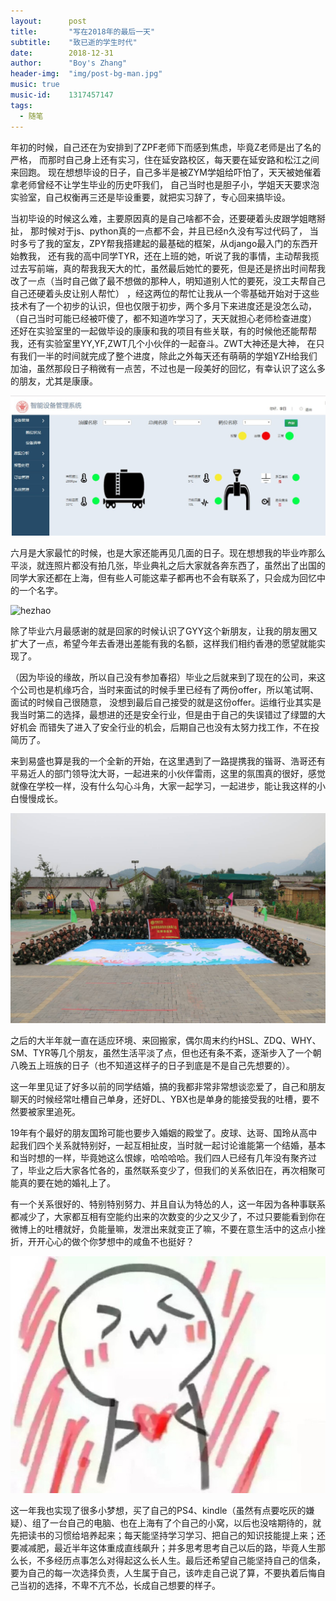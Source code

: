 ```yaml
---
layout:      post
title:       "写在2018年的最后一天"
subtitle:    "致已逝的学生时代"
date:        2018-12-31
author:      "Boy's Zhang"
header-img:  "img/post-bg-man.jpg"
music: true
music-id:    1317457147
tags:
  - 随笔
---
```




年初的时候，自己还在为安排到了ZPF老师下而感到焦虑，毕竟Z老师是出了名的严格，
而那时自己身上还有实习，住在延安路校区，每天要在延安路和松江之间来回跑。
现在想想毕设的日子，自己多半是被ZYM学姐给吓怕了，天天被她催着拿老师曾经不让学生毕业的历史吓我们，
自己当时也是胆子小，学姐天天要求泡实验室，自己权衡再三还是毕设重要，就把实习辞了，专心回来搞毕设。

当初毕设的时候这么难，主要原因真的是自己啥都不会，还要硬着头皮跟学姐瞎掰扯，
那时候对于js、python真的一点都不会，并且已经n久没有写过代码了，
当时多亏了我的室友，ZPY帮我搭建起的最基础的框架，从django最入门的东西开始教我，
还有我的高中同学TYR，还在上班的她，听说了我的事情，主动帮我揽过去写前端，真的帮我我天大的忙，虽然最后她忙的要死，但是还是挤出时间帮我改了一点（当时自己做了最不想做的那种人，明知道别人忙的要死，没工夫帮自己自己还硬着头皮让别人帮忙）
，经这两位的帮忙让我从一个零基础开始对于这些技术有了一个初步的认识，但也仅限于初步，两个多月下来进度还是没怎么动，（自己当时可能已经被吓傻了，都不知道咋学习了，天天就担心老师检查进度）
还好在实验室里的一起做毕设的康康和我的项目有些关联，有的时候他还能帮帮我，还有实验室里YY,YF,ZWT几个小伙伴的一起奋斗。ZWT大神还是大神，
在只有我们一半的时间就完成了整个进度，除此之外每天还有萌萌的学姐YZH给我们加油，虽然那段日子稍微有一点苦，不过也是一段美好的回忆，有幸认识了这么多的朋友，尤其是康康。

![bishe](/img/in-post/2019-01-01-years-summury/bishe.jpg)

六月是大家最忙的时候，也是大家还能再见几面的日子。现在想想我的毕业咋那么平淡，就连照片都没有拍几张，毕业典礼之后大家就各奔东西了，虽然出了出国的同学大家还都在上海，但有些人可能这辈子都再也不会有联系了，只会成为回忆中的一个名字。

![hezhao](/img/in-post/2019-01-01-years-summury/hezhao.jpg)


除了毕业六月最感谢的就是回家的时候认识了GYY这个新朋友，让我的朋友圈又扩大了一点，希望今年去香港出差能有我的名额，这样我们相约香港的愿望就能实现了。

（因为毕设的缘故，所以自己没有参加春招）毕业之后就来到了现在的公司，来这个公司也是机缘巧合，当时来面试的时候手里已经有了两份offer，所以笔试啊、面试的时候自己很随意，
没想到最后自己接受的就是这份offer。运维行业其实是我当时第二的选择，最想进的还是安全行业，但是由于自己的失误错过了绿盟的大好机会
而错失了进入了安全行业的机会，后期自己也没有太努力找工作，不在投简历了。

来到易盛也算是我的一个全新的开始，在这里遇到了一路提携我的锴哥、浩哥还有平易近人的部门领导沈大哥，一起进来的小伙伴雷雨，这里的氛围真的很好，感觉就像在学校一样，没有什么勾心斗角，大家一起学习，一起进步，能让我这样的小白慢慢成长。

![yisheng](/img/in-post/2019-01-01-years-summury/yisheng.jpg)

之后的大半年就一直在适应环境、来回搬家，偶尔周末约约HSL、ZDQ、WHY、SM、TYR等几个朋友，虽然生活平淡了点，但也还有条不紊，逐渐步入了一个朝八晚五上班族的日子（也不知道这样子的日子到底是不是自己先想要的）。

这一年里见证了好多以前的同学结婚，搞的我都非常非常想谈恋爱了，自己和朋友聊天的时候经常吐槽自己单身，还好DL、YBX也是单身的能接受我的吐槽，要不然要被家里追死。

19年有个最好的朋友国玲可能也要步入婚姻的殿堂了。皮球、达哥、国玲从高中起我们四个关系就特别好，一起互相扯皮，当时就一起讨论谁能第一个结婚，基本和当时想的一样，毕竟她这么恨嫁，哈哈哈哈。我们四人已经有几年没有聚齐过了，毕业之后大家各忙各的，虽然联系变少了，但我们的关系依旧在，再次相聚可能真的要在她的婚礼上了。

有一个关系很好的、特别特别努力、并且自认为特怂的人，这一年因为各种事联系都减少了，大家都互相有空能约出来的次数变的少之又少了，不过只要能看到你在微博上的吐槽就好，负能量嘛，发泄出来就变正了嘛，不要在意生活中的这点小挫折，开开心心的做个你梦想中的咸鱼不也挺好？

![ainiyou](/img/in-post/2019-01-01-years-summury/ainiyou.jpeg)

这一年我也实现了很多小梦想，买了自己的PS4、kindle（虽然有点要吃灰的嫌疑）、组了一台自己的电脑、也在上海有了个自己的小窝，以后也没啥期待的，就先把读书的习惯给培养起来；每天能坚持学习学习、把自己的知识技能提上来；还要减减肥，最近半年这体重成直线飙升；并多思考思考自己以后的路，毕竟人生那么长，不多经历点事怎么对得起这么长人生。最后还希望自己能坚持自己的信条，要为自己的每一次选择负责，人生属于自己，该咋走自己说了算，不要执着后悔自己当初的选择，不卑不亢不怂，长成自己想要的样子。



